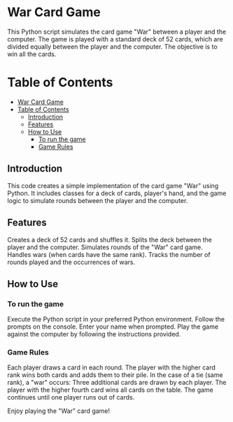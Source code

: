 # War Card Game
This Python script simulates the card game "War" between a player and the computer. The game is played with a standard deck of 52 cards, which are divided equally between the player and the computer. The objective is to win all the cards.

# Table of Contents

- [War Card Game](#war-card-game)
- [Table of Contents](#table-of-contents)
  - [Introduction](#introduction)
  - [Features](#features)
  - [How to Use](#how-to-use)
    - [To run the game](#to-run-the-game)
    - [Game Rules](#game-rules)

## Introduction
This code creates a simple implementation of the card game "War" using Python. It includes classes for a deck of cards, player's hand, and the game logic to simulate rounds between the player and the computer.

## Features
Creates a deck of 52 cards and shuffles it.
Splits the deck between the player and the computer.
Simulates rounds of the "War" card game.
Handles wars (when cards have the same rank).
Tracks the number of rounds played and the occurrences of wars.

## How to Use

### To run the game
Execute the Python script in your preferred Python environment.
Follow the prompts on the console.
Enter your name when prompted.
Play the game against the computer by following the instructions provided.

### Game Rules
Each player draws a card in each round.
The player with the higher card rank wins both cards and adds them to their pile.
In the case of a tie (same rank), a "war" occurs:
Three additional cards are drawn by each player.
The player with the higher fourth card wins all cards on the table.
The game continues until one player runs out of cards.

Enjoy playing the "War" card game!